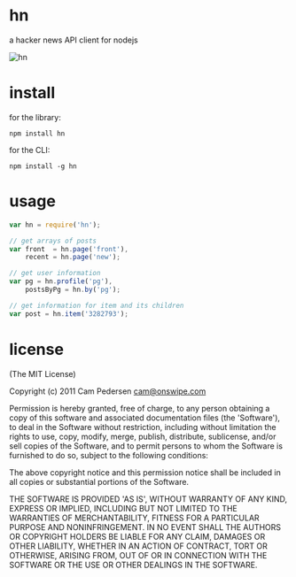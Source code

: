 # hn

a hacker news API client for nodejs

![hn](http://i.imgur.com/3AIoG.jpg)

# install

for the library:

    npm install hn

for the CLI:

    npm install -g hn

# usage

````javascript
var hn = require('hn');

// get arrays of posts
var front  = hn.page('front'),
    recent = hn.page('new');

// get user information
var pg = hn.profile('pg'),
    postsByPg = hn.by('pg');

// get information for item and its children
var post = hn.item('3282793');
````

# license

(The MIT License)

Copyright (c) 2011 Cam Pedersen <cam@onswipe.com>

Permission is hereby granted, free of charge, to any person obtaining a copy of this software and associated documentation files (the 'Software'), to deal in the Software without restriction, including without limitation the rights to use, copy, modify, merge, publish, distribute, sublicense, and/or sell copies of the Software, and to permit persons to whom the Software is furnished to do so, subject to the following conditions:

The above copyright notice and this permission notice shall be included in all copies or substantial portions of the Software.

THE SOFTWARE IS PROVIDED 'AS IS', WITHOUT WARRANTY OF ANY KIND, EXPRESS OR IMPLIED, INCLUDING BUT NOT LIMITED TO THE WARRANTIES OF MERCHANTABILITY, FITNESS FOR A PARTICULAR PURPOSE AND NONINFRINGEMENT. IN NO EVENT SHALL THE AUTHORS OR COPYRIGHT HOLDERS BE LIABLE FOR ANY CLAIM, DAMAGES OR OTHER LIABILITY, WHETHER IN AN ACTION OF CONTRACT, TORT OR OTHERWISE, ARISING FROM, OUT OF OR IN CONNECTION WITH THE SOFTWARE OR THE USE OR OTHER DEALINGS IN THE SOFTWARE.

